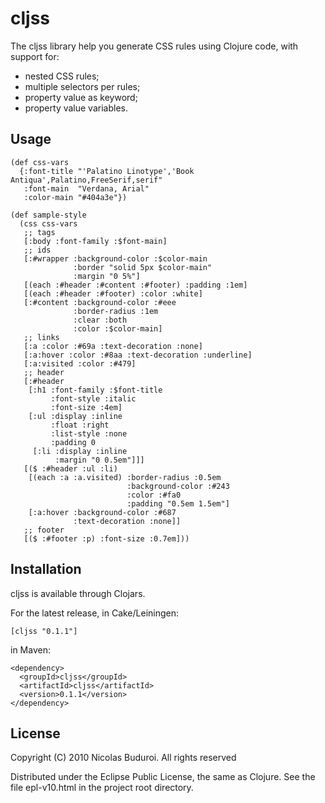 # cljss

The cljss library help you generate CSS rules using Clojure code, with
support for:

 * nested CSS rules;
 * multiple selectors per rules;
 * property value as keyword;
 * property value variables.

## Usage

    (def css-vars
      {:font-title "'Palatino Linotype','Book Antiqua',Palatino,FreeSerif,serif"
       :font-main  "Verdana, Arial"
       :color-main "#404a3e"})
    
    (def sample-style
      (css css-vars
       ;; tags
       [:body :font-family :$font-main]
       ;; ids
       [:#wrapper :background-color :$color-main
                  :border "solid 5px $color-main"
                  :margin "0 5%"]
       [(each :#header :#content :#footer) :padding :1em]
       [(each :#header :#footer) :color :white]
       [:#content :background-color :#eee
                  :border-radius :1em
                  :clear :both
                  :color :$color-main]
       ;; links
       [:a :color :#69a :text-decoration :none]
       [:a:hover :color :#8aa :text-decoration :underline]
       [:a:visited :color :#479]
       ;; header
       [:#header
        [:h1 :font-family :$font-title
             :font-style :italic
             :font-size :4em]
        [:ul :display :inline
             :float :right
             :list-style :none
             :padding 0
         [:li :display :inline
              :margin "0 0.5em"]]]
       [($ :#header :ul :li)
        [(each :a :a.visited) :border-radius :0.5em
                              :background-color :#243
                              :color :#fa0
                              :padding "0.5em 1.5em"]
        [:a:hover :background-color :#687
                  :text-decoration :none]]
       ;; footer
       [($ :#footer :p) :font-size :0.7em]))

## Installation

cljss is available through Clojars.

For the latest release, in Cake/Leiningen:

    [cljss "0.1.1"]

in Maven:

    <dependency>
      <groupId>cljss</groupId>
      <artifactId>cljss</artifactId>
      <version>0.1.1</version>
    </dependency>

## License

Copyright (C) 2010 Nicolas Buduroi. All rights reserved

Distributed under the Eclipse Public License, the same as Clojure. See
the file epl-v10.html in the project root directory.
